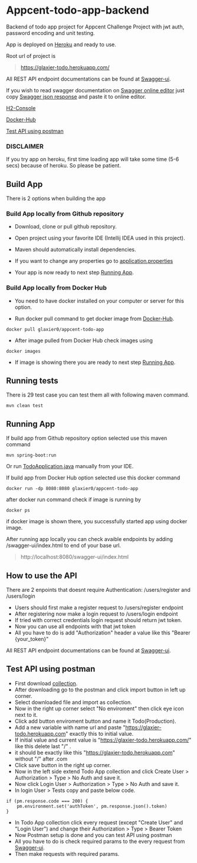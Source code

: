 # Appcent-todo-app-backend

Backend of todo app project for Appcent Challenge Project with jwt auth, password encoding and unit testing. 

App is deployed on [Heroku](https://glaxier-todo.herokuapp.com/) and ready to use. 

Root url of project is

>https://glaxier-todo.herokuapp.com/

All REST API endpoint documentations can be found at [Swagger-ui](https://glaxier-todo.herokuapp.com/swagger-ui/index.html).

If you wish to read swagger documentation on [Swagger online editor](https://editor.swagger.io/) just copy [Swagger json response](https://glaxier-todo.herokuapp.com/v3/api-docs) and paste it to online editor.

[H2-Console](https://glaxier-todo.herokuapp.com/h2-console/)

[Docker-Hub](https://hub.docker.com/repository/docker/glaxier0/appcent-todo-app)

[Test API using postman](https://github.com/Glaxier0/appcent-todo-app/edit/main/README.md#test-api-using-postman)

### DISCLAIMER
If you try app on heroku, first time loading app will take some time (5-6 secs) because of heroku. So please be patient.

## Build App

There is 2 options when building the app

### Build App locally from Github repository

- Download, clone or pull github repository.

- Open project using your favorite IDE (Intellij IDEA used in this project).

- Maven should automatically install dependencies.

- If you want to change any properties go to [application.properties](https://github.com/Glaxier0/appcent-todo-app/blob/main/src/main/resources/application.properties)
 
- Your app is now ready to next step [Running App](https://github.com/Glaxier0/appcent-todo-app/edit/main/README.md#running-app).

### Build App locally from Docker Hub

- You need to have docker installed on your computer or server for this option.

- Run docker pull command to get docker image from [Docker-Hub](https://hub.docker.com/repository/docker/glaxier0/appcent-todo-app).
```
docker pull glaxier0/appcent-todo-app
```
- After image pulled from Docker Hub check images using
```
docker images
```
- If image is showing there you are ready to next step [Running App](https://github.com/Glaxier0/appcent-todo-app/edit/main/README.md#running-app).

## Running tests

There is 29 test case you can test them all with following maven command.
```
mvn clean test 
```
## Running App

If build app from Github repository option selected use this maven command
```
mvn spring-boot:run
```
Or run [TodoApplication.java](https://github.com/Glaxier0/appcent-todo-app/blob/main/src/main/java/com/glaxier/todo/TodoApplication.java) manually from your IDE.

If build app from Docker Hub option selected use this docker command
```
docker run -dp 8080:8080 glaxier0/appcent-todo-app
```

after docker run command check if image is running by
```
docker ps
```
if docker image is shown there, you successfully started app using docker image.


After running app locally you can check avaible endpoints by adding /swagger-ui/index.html to end of your base url.
>http://localhost:8080/swagger-ui/index.html

## How to use the API
There are 2 enpoints that doesnt require Authentication: /users/register and /users/login

- Users should first make a register request to /users/register endpoint
- After registering now make a login request to /users/login endpoint
- If tried with correct credentials login request should return jwt token.
- Now you can use all endpoints with that jwt token
- All you have to do is add "Authorization" header a value like this "Bearer {your_token}"

All REST API endpoint documentations can be found at [Swagger-ui](https://glaxier-todo.herokuapp.com/swagger-ui/index.html).

## Test API using postman

- First download [collection](https://github.com/Glaxier0/appcent-todo-app/blob/main/Todo%20App.postman_collection.json).
- After downloading go to the postman and click import button in left up corner.
- Select downloaded file and import as collection.
- Now in the right up corner select "No enviroment" then click eye icon next to it.
- Click add button enviroment button and name it Todo(Production).
- Add a new variable with name url and paste "https://glaxier-todo.herokuapp.com" exactly this to initial value.
- If initial value and current value is "https://glaxier-todo.herokuapp.com/" like this delete last "/" .
- it should be exactly like this "https://glaxier-todo.herokuapp.com" without "/" after .com
- Click save button in the right up corner.
- Now in the left side extend Todo App collection and click Create User > Authorization > Type > No Auth and save it.
- Now click Login User > Authorization > Type > No Auth and save it.
- In login User > Tests copy and paste below code.
```
if (pm.response.code === 200) {
    pm.environment.set('authToken', pm.response.json().token)
}
```
- In Todo App collection click every request (except "Create User" and "Login User") and change their Authorization > Type > Bearer Token
- Now Postman setup is done and you can test API using postman
- All you have to do is check required params to the every request from [Swagger-ui](https://glaxier-todo.herokuapp.com/swagger-ui/index.html).
- Then make requests with required params.
